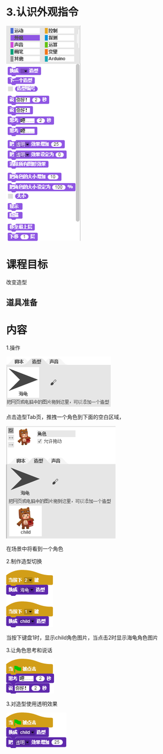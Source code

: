 # 3.认识外观指令

![](/assets/snap-looks.png)

# 课程目标

改变造型

## 道具准备

# 内容

1.操作

![](/assets/外观指令.png)

点击造型Tab页，推拽一个角色到下面的空白区域，

![](/assets/外观actor.png)

在场景中将看到一个角色

2.制作造型切换

![](/assets/造型切换.png)

当按下键盘1时，显示child角色图片，当点击2时显示海龟角色图片

3.让角色思考和说话

![](/assets/角色思考说话.png)

3.对造型使用透明效果

![](/assets/角色造型-透明.png)



